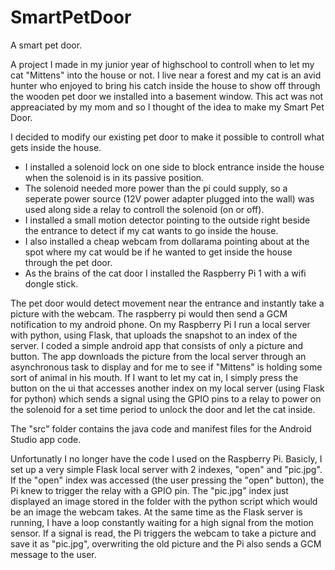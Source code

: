 # SmartPetDoor
A smart pet door.

A project I made in my junior year of highschool to controll when to let my cat "Mittens" into the house or not. I live near a forest and my cat is an avid hunter who enjoyed to bring his catch inside the house to show off through the wooden pet door we installed into a basement window. This act was not appreaciated by my mom and so I thought of the idea to make my Smart Pet Door.

I decided to modify our existing pet door to make it possible to controll what gets inside the house. 

- I installed a solenoid lock on one side to block entrance inside the house when the solenoid is in its passive position.
- The solenoid needed more power than the pi could supply, so a seperate power source (12V power adapter plugged into the wall) was used along side a relay to controll the solenoid (on or off).
- I installed a small motion detector pointing to the outside right beside the entrance to detect if my cat wants to go inside the house.
- I also installed a cheap webcam from dollarama pointing about at the spot where my cat would be if he wanted to get inside the house through the pet door.
- As the brains of the cat door I installed the Raspberry Pi 1 with a wifi dongle stick.

The pet door would detect movement near the entrance and instantly take a picture with the webcam. The raspberry pi would then send a GCM notification to my android phone. On my Raspberry Pi I run a local server with python, using Flask, that uploads the snapshot to an index of the server. I coded a simple android app that consists of only a picture and button. The app downloads the picture from the local server through an asynchronous task to display and for me to see if "Mittens" is holding some sort of animal in his mouth. If I want to let my cat in, I simply press the button on the ui that accesses another index on my local server (using Flask for python) which sends a signal using the GPIO pins to a relay to power on the solenoid for a set time period to unlock the door and let the cat inside.

The "src" folder contains the java code and manifest files for the Android Studio app code. 

Unfortunatly I no longer have the code I used on the Raspberry Pi. Basicly, I set up a very simple Flask local server with 2 indexes, "open" and "pic.jpg". If the "open" index was accessed (the user pressing the "open" button), the Pi knew to trigger the relay with a GPIO pin. The "pic.jpg" index just displayed an image stored in the folder with the python script which would be an image the webcam takes. At the same time as the Flask server is running, I have a loop constantly waiting for a high signal from the motion sensor. If a signal is read, the Pi triggers the webcam to take a picture and save it as "pic.jpg", overwriting the old picture and the Pi also sends a GCM message to the user.
